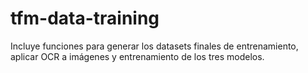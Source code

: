 # tfm-data-training
Incluye funciones para generar los datasets finales de entrenamiento, aplicar OCR a imágenes y entrenamiento de los tres modelos.
